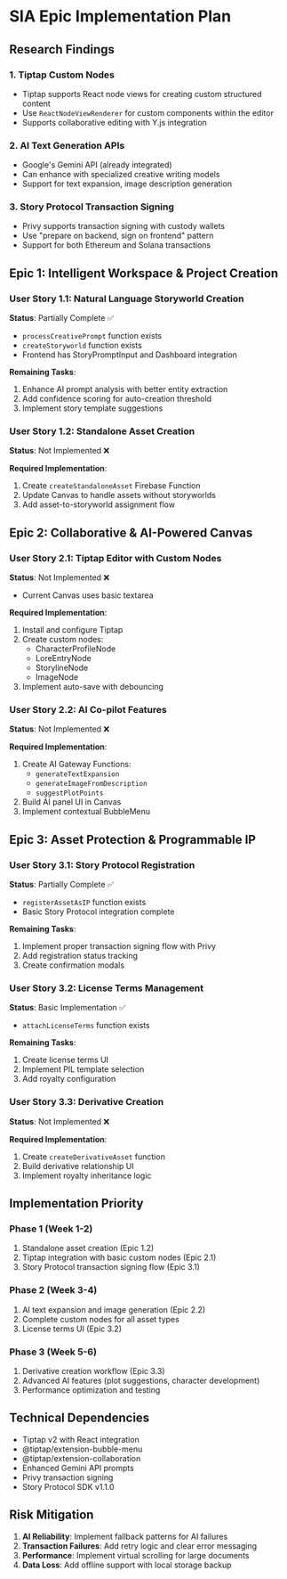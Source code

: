 # SIA Epic Implementation Plan

## Research Findings

### 1. Tiptap Custom Nodes
- Tiptap supports React node views for creating custom structured content
- Use `ReactNodeViewRenderer` for custom components within the editor
- Supports collaborative editing with Y.js integration

### 2. AI Text Generation APIs
- Google's Gemini API (already integrated)
- Can enhance with specialized creative writing models
- Support for text expansion, image description generation

### 3. Story Protocol Transaction Signing
- Privy supports transaction signing with custody wallets
- Use "prepare on backend, sign on frontend" pattern
- Support for both Ethereum and Solana transactions

## Epic 1: Intelligent Workspace & Project Creation

### User Story 1.1: Natural Language Storyworld Creation
**Status**: Partially Complete ✅
- `processCreativePrompt` function exists
- `createStoryworld` function exists
- Frontend has StoryPromptInput and Dashboard integration

**Remaining Tasks**:
1. Enhance AI prompt analysis with better entity extraction
2. Add confidence scoring for auto-creation threshold
3. Implement story template suggestions

### User Story 1.2: Standalone Asset Creation
**Status**: Not Implemented ❌

**Required Implementation**:
1. Create `createStandaloneAsset` Firebase Function
2. Update Canvas to handle assets without storyworlds
3. Add asset-to-storyworld assignment flow

## Epic 2: Collaborative & AI-Powered Canvas

### User Story 2.1: Tiptap Editor with Custom Nodes
**Status**: Not Implemented ❌
- Current Canvas uses basic textarea

**Required Implementation**:
1. Install and configure Tiptap
2. Create custom nodes:
   - CharacterProfileNode
   - LoreEntryNode
   - StorylineNode
   - ImageNode
3. Implement auto-save with debouncing

### User Story 2.2: AI Co-pilot Features
**Status**: Not Implemented ❌

**Required Implementation**:
1. Create AI Gateway Functions:
   - `generateTextExpansion`
   - `generateImageFromDescription`
   - `suggestPlotPoints`
2. Build AI panel UI in Canvas
3. Implement contextual BubbleMenu

## Epic 3: Asset Protection & Programmable IP

### User Story 3.1: Story Protocol Registration
**Status**: Partially Complete ✅
- `registerAssetAsIP` function exists
- Basic Story Protocol integration complete

**Remaining Tasks**:
1. Implement proper transaction signing flow with Privy
2. Add registration status tracking
3. Create confirmation modals

### User Story 3.2: License Terms Management
**Status**: Basic Implementation ✅
- `attachLicenseTerms` function exists

**Remaining Tasks**:
1. Create license terms UI
2. Implement PIL template selection
3. Add royalty configuration

### User Story 3.3: Derivative Creation
**Status**: Not Implemented ❌

**Required Implementation**:
1. Create `createDerivativeAsset` function
2. Build derivative relationship UI
3. Implement royalty inheritance logic

## Implementation Priority

### Phase 1 (Week 1-2)
1. Standalone asset creation (Epic 1.2)
2. Tiptap integration with basic custom nodes (Epic 2.1)
3. Story Protocol transaction signing flow (Epic 3.1)

### Phase 2 (Week 3-4)
1. AI text expansion and image generation (Epic 2.2)
2. Complete custom nodes for all asset types
3. License terms UI (Epic 3.2)

### Phase 3 (Week 5-6)
1. Derivative creation workflow (Epic 3.3)
2. Advanced AI features (plot suggestions, character development)
3. Performance optimization and testing

## Technical Dependencies
- Tiptap v2 with React integration
- @tiptap/extension-bubble-menu
- @tiptap/extension-collaboration
- Enhanced Gemini API prompts
- Privy transaction signing
- Story Protocol SDK v1.1.0

## Risk Mitigation
1. **AI Reliability**: Implement fallback patterns for AI failures
2. **Transaction Failures**: Add retry logic and clear error messaging
3. **Performance**: Implement virtual scrolling for large documents
4. **Data Loss**: Add offline support with local storage backup